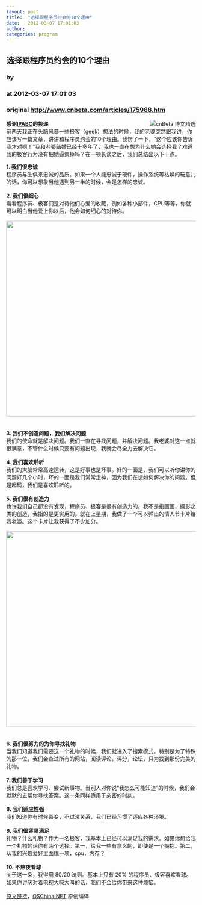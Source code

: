 ```yaml
---
layout: post
title:  "选择跟程序员约会的10个理由"
date:   2012-03-07 17:01:03
author: 
categories: program
---
```


## 选择跟程序员约会的10个理由
### by 
### at 2012-03-07 17:01:03
### original <http://www.cnbeta.com/articles/175988.htm>

<div><a rel="nofollow" href="http://www.cnbeta.com/topics/311.htm"><img src="http://img.cnbeta.com/topics/blogselect.gif" alt="cnBeta 博文精选" name="sign" align="right"></a>
        <p><b>感谢<a rel="nofollow" href="http://ipabc.net">IPABC</a>的投递</b><br>
前两天我正在头脑风暴一些极客（geek）想法的时候，我的老婆突然跟我讲，你应该写一篇文章，讲讲和程序员约会的10个理由。我愣了一下，“这个应该你告诉我才对啊！”我和老婆结婚已经十多年了，我也一直在想为什么她会选择我？难道我的极客行为没有把她逼疯掉吗？在一顿长谈之后，我们总结出以下十点。</p>
		<p><strong>1. 我们很忠诚</strong><br>
程序员与生俱来忠诚的品质。如果一个人能忠诚于硬件，操作系统等枯燥的玩意儿的话，你可以想象当他遇到另一半的时候，会是怎样的忠诚。<br>
<br>
<strong>2. 我们很细心</strong><br>
看看程序员、极客们是对待他们心爱的收藏，例如各种小部件，CPU等等，你就可以明白当他爱上你以后，他会如何细心的对待你。<br>
<br>
<img style="display:block;margin-left:auto;margin-right:auto" src="http://img.cnbeta.com/newsimg/120307/17010301142302266.jpg" width="520"><br>
<br>
<strong>3. 我们不创造问题，我们解决问题</strong><br>
我们的使命就是解决问题。我们一直在寻找问题，并解决问题。我老婆对这一点就很满意，不管什么时候只要有问题出现，我就会尽全力去解决它。<br>
<br>
<strong>4. 我们喜欢聆听</strong><br>
我们的大脑常常高速运转，这是好事也是坏事。好的一面是，我们可以听你讲你的问题好几个小时，坏的一面是我们常常走神，因为我们在想如何解决你的问题。但是起码，我们是喜欢聆听的。<br>
<br>
<strong>5. 我们很有创造力</strong><br>
也许我们自己都没有发现，程序员、极客是很有创造力的。我不是指画画，摄影之类的创造，我指的是更实用的。就在上星期，我做了一个可以弹出的情人节卡片给我老婆。这个卡片让我获得了不少加分。<br>
<br>
<img style="display:block;margin-left:auto;margin-right:auto" src="http://img.cnbeta.com/newsimg/120307/1701031227940054.jpg" width="520"><br>
<br>
<strong>6. 我们很努力的为你寻找礼物</strong><br>
当我们知道我们需要送一个礼物的时候，我们就进入了搜索模式。特别是为了特殊的那一位，我们会查过所有的网站，阅读评论，评分，论坛，只为找到那份完美的礼物。<br>
<br>
<strong>7. 我们善于学习</strong><br>
我们总是喜欢学习、尝试新事物。当别人对你说“我怎么可能知道”的时候，我们会默默的去帮你寻找答案。这一条同样适用于亲密的时刻。<br>
<br>
<strong>8. 我们适应性强</strong><br>
我们知道你有时候善变，不过没关系，我们已经习惯了适应各种环境。<br>
<br>
<strong>9. 我们很容易满足</strong><br>
礼物？什么礼物？作为一名极客，我基本上已经可以满足我的需求。如果你想给我一个礼物的话你有两个选择。第一，给我一些有意义的，即使是一个拥抱。第二，从我的兴趣爱好里面挑一项，cpu，内存？<br>
<br>
<strong>10. 不熬夜看球</strong><br>
关于这一条，我得用 80/20 法则。基本上只有 20% 的程序员、极客喜欢看球。如果你讨厌对着电视大喊大叫的话，我们不会给你带来这种烦恼。<br>
<br>
<a rel="nofollow" href="http://thenextweb.com/shareables/2012/03/04/geek-love-10-reasons-to-date-a-geek/">原文链接</a>，<a rel="nofollow" href="http://www.oschina.net/">OSChina.NET</a> 原创编译<br></p></div>